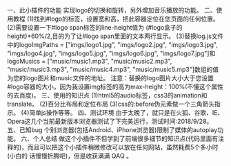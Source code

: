 一、此小插件的功能
    实现logo的切换和旋转，另外增加音乐播放的功能。
二、使用教程
    (1)找到#logo的标签，设置宽和高，把此容器定位在您页面的任何位置。
    (2)需要设置一下#logo span标签的line-height值为 (#logo盒子的height)*60%/2,目的为了让#logo span里面的文本两行显示。
    (3)替换log.js文件中的logoImgPaths = ["imgs/logo1.jpg", "imgs/logo2.jpg", "imgs/logo3.jpg", "imgs/logo4.jpg",
       "imgs/logo5.jpg", "imgs/logo6.jpg", "imgs/logo7.jpg"]和logoMusics = ["music/music1.mp3", "music/music2.mp3",
       "music/music3.mp3", "music/music4.mp3", "music/music5.mp3"]数组的值为您的logo图片和music文件的地址。
       注意：替换的logo图片大小大于您设置#logo容器的大小，因为我设置img标签的高为max-height：100%(不懂这个属性的去百度)。
三、使用的知识点
    (1)html5的audio标签，css3的animation和translate。
    (2)百分比布局和定位布局
    (3)css的:before伪元素做一个三角箭头指示。
    (4)简单js操作等等。
四、测试环境
    由于太晚了，就只是在火狐、谷歌、IE、Opera这几个当前最新版本浏览器测试了下完美运行，测试时间:2018/9/28。
五、已知bug
	个别浏览器(包括Android、iPhone浏览器)限制了媒体的autoplay功能。
六、个人总结
    做这个小插件不但学到了前端很多细节的知识点(代码里面有注释的)，而且可以把这个小插件稍微修改可以放在任何网站，虽然耗费5个多小时(小白的
    话慢慢折腾吧)，但是收获满满 QAQ 。

